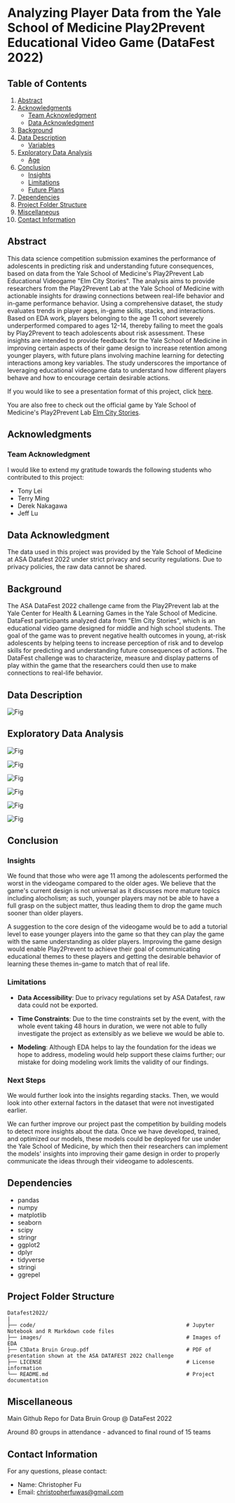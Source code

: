 # Analyzing Player Data from the Yale School of Medicine Play2Prevent Educational Video Game (DataFest 2022)

## Table of Contents

1. [Abstract](#abstract)
2. [Acknowledgments](#acknowledgments)
   - [Team Acknowledgment](#team-acknowledgment)
   - [Data Acknowledgment](#data-acknowledgment)
3. [Background](#background)
4. [Data Description](#data-description)
   - [Variables](#variables)
5. [Exploratory Data Analysis](#exploratory-data-analysis)
   - [Age](#exploratory-data-analysis-age)
6. [Conclusion](#conclusion)
   - [Insights](#insights)
   - [Limitations](#limitations)
   - [Future Plans](#future-plans)
7. [Dependencies](#dependencies)
8. [Project Folder Structure](#project-folder-structure)
9. [Miscellaneous](#miscellaneous)
10. [Contact Information](#contact-information)

## Abstract

This data science competition submission examines the performance of adolescents in predicting risk and understanding future consequences, based on data from the Yale School of Medicine's Play2Prevent Lab Educational Videogame "Elm City Stories". The analysis aims to provide researchers from the Play2Prevent Lab at the Yale School of Medicine with actionable insights for drawing connections between real-life behavior and in-game performance behavior. Using a comprehensive dataset, the study evaluates trends in player ages, in-game skills, stacks, and interactions. Based on EDA work, players belonging to the age 11 cohort severely underperformed compared to ages 12-14, thereby failing to meet the goals by Play2Prevent to teach adolescents about risk assessment. These insights are intended to provide feedback for the Yale School of Medicine in improving certain aspects of their game design to increase retention among younger players, with future plans involving machine learning for detecting interactions among key variables. The study underscores the importance of leveraging educational videogame data to understand how different players behave and how to encourage certain desirable actions.

If you would like to see a presentation format of this project, click [here](C3Data%20Bruin%20Group.pdf).

You are also free to check out the official game by Yale School of Medicine's Play2Prevent Lab [Elm City Stories](https://schellgames.com/portfolio/playforward-elm-city-stories).

## Acknowledgments

### Team Acknowledgment

I would like to extend my gratitude towards the following students who contributed to this project:

- Tony Lei
- Terry Ming
- Derek Nakagawa
- Jeff Lu

## Data Acknowledgment

The data used in this project was provided by the Yale School of Medicine at ASA Datafest 2022 under strict privacy and security regulations. Due to privacy policies, the raw data cannot be shared.

## Background

The ASA DataFest 2022 challenge came from the Play2Prevent lab at the Yale Center for Health & Learning Games in the Yale School of Medicine. DataFest participants analyzed data from "Elm City Stories", which is an educational video game designed for middle and high school students. The goal of the game was to prevent negative health outcomes in young, at-risk adolescents by helping teens to increase perception of risk and to develop skills for predicting and understanding future consequences of actions. The DataFest challenge was to characterize, measure and display patterns of play within the game that the researchers could then use to make connections to real-life behavior.

## Data Description

![Fig](images/DatasetHead.png)

## Exploratory Data Analysis

![Fig](images/AgevInteraction.png)

![Fig](images/AgevStar.png)

![Fig](images/Stack.png)

![Fig](images/Refusal%20Skill%20Over%20Time%20By%20Age.png)

![Fig](images/Refusal_Scores_Test_Graph.png)

![Fig](images/Skill%20Levels%20Over%20Time%20By%20Age.png)

## Conclusion

### Insights

We found that those who were age 11 among the adolescents performed the worst in the videogame compared to the older ages. We believe that the game's current design is not universal as it discusses more mature topics including alocholism; as such, younger players may not be able to have a full grasp on the subject matter, thus leading them to drop the game much sooner than older players.

A suggestion to the core design of the videogame would be to add a tutorial level to ease younger players into the game so that they can play the game with the same understanding as older players. Improving the game design would enable Play2Prevent to achieve their goal of communicating educational themes to these players and getting the desirable behavior of learning these themes in-game to match that of real life.

### Limitations

- **Data Accessibility**: Due to privacy regulations set by ASA Datafest, raw data could not be exported.

- **Time Constraints**: Due to the time constraints set by the event, with the whole event taking 48 hours in duration, we were not able to fully investigate the project as extensibly as we believe we would be able to.

- **Modeling**: Although EDA helps to lay the foundation for the ideas we hope to address, modeling would help support these claims further; our mistake for doing modeling work limits the validity of our findings.

### Next Steps

We would further look into the insights regarding stacks. Then, we would look into other external factors in the dataset that were not investigated earlier.

We can further improve our project past the competition by building models to detect more insights about the data. Once we have developed, trained, and optimized our models, these models could be deployed for use under the Yale School of Medicine, by which then their researchers can implement the models' insights into improving their game design in order to properly communicate the ideas through their videogame to adolescents.

## Dependencies

- pandas
- numpy
- matplotlib
- seaborn
- scipy
- stringr
- ggplot2
- dplyr
- tidyverse
- stringi
- ggrepel

## Project Folder Structure

```plaintext
Datafest2022/
|
├── code/                                                # Jupyter Notebook and R Markdown code files
├── images/                                              # Images of EDA
├── C3Data Bruin Group.pdf                               # PDF of presentation shown at the ASA DATAFEST 2022 Challenge
├── LICENSE                                              # License information
└── README.md                                            # Project documentation
```

## Miscellaneous 

Main Github Repo for Data Bruin Group @ DataFest 2022

Around 80 groups in attendance - advanced to final round of 15 teams

## Contact Information

For any questions, please contact:

- Name: Christopher Fu
- Email: christopherfuwas@gmail.com
